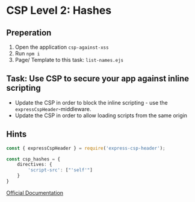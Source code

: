 # CSP Level 2: Hashes

## Preperation

1. Open the application `csp-against-xss`
2. Run `npm i`
3. Page/ Template to this task: `list-names.ejs`

## Task: Use CSP to secure your app against inline scripting

- Update the CSP in order to block the inline scripting - use the `expressCspHeader`-middleware.
- Update the CSP in order to allow loading scripts from the same origin


## Hints


```typescript
const { expressCspHeader } = require('express-csp-header');

const csp_hashes = {
    directives: {
        'script-src': ["'self'"]
    }
}

```


[Official Documentation](https://content-security-policy.com/)
